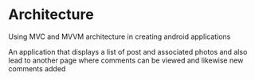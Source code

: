 # Architecture
Using MVC and MVVM architecture in creating android applications

An application that displays a list of post and associated photos and also lead to another page
where comments can be viewed and likewise new comments added
